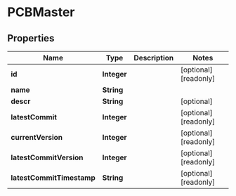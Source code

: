 

# PCBMaster

## Properties

Name | Type | Description | Notes
------------ | ------------- | ------------- | -------------
**id** | **Integer** |  |  [optional] [readonly]
**name** | **String** |  | 
**descr** | **String** |  |  [optional]
**latestCommit** | **Integer** |  |  [optional] [readonly]
**currentVersion** | **Integer** |  |  [optional] [readonly]
**latestCommitVersion** | **Integer** |  |  [optional] [readonly]
**latestCommitTimestamp** | **String** |  |  [optional] [readonly]



